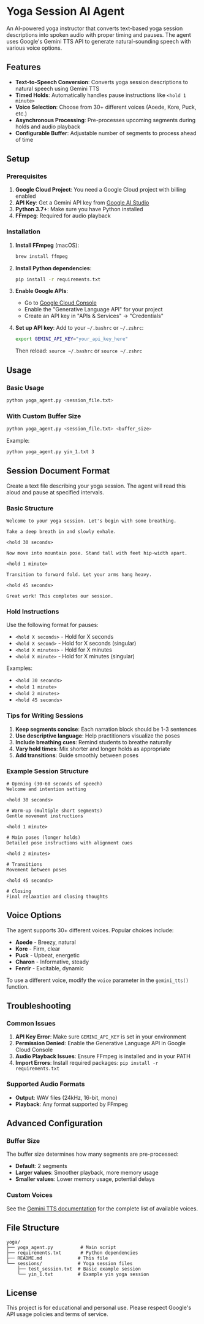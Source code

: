# Yoga Session AI Agent

An AI-powered yoga instructor that converts text-based yoga session descriptions into spoken audio with proper timing and pauses. The agent uses Google's Gemini TTS API to generate natural-sounding speech with various voice options.

## Features

- **Text-to-Speech Conversion**: Converts yoga session descriptions to natural speech using Gemini TTS
- **Timed Holds**: Automatically handles pause instructions like `<hold 1 minute>`
- **Voice Selection**: Choose from 30+ different voices (Aoede, Kore, Puck, etc.)
- **Asynchronous Processing**: Pre-processes upcoming segments during holds and audio playback
- **Configurable Buffer**: Adjustable number of segments to process ahead of time

## Setup

### Prerequisites

1. **Google Cloud Project**: You need a Google Cloud project with billing enabled
2. **API Key**: Get a Gemini API key from [Google AI Studio](https://aistudio.google.com/)
3. **Python 3.7+**: Make sure you have Python installed
4. **FFmpeg**: Required for audio playback

### Installation

1. **Install FFmpeg** (macOS):
   ```bash
   brew install ffmpeg
   ```

2. **Install Python dependencies**:
   ```bash
   pip install -r requirements.txt
   ```

3. **Enable Google APIs**:
   - Go to [Google Cloud Console](https://console.cloud.google.com/)
   - Enable the "Generative Language API" for your project
   - Create an API key in "APIs & Services" → "Credentials"

4. **Set up API key**:
   Add to your `~/.bashrc` or `~/.zshrc`:
   ```bash
   export GEMINI_API_KEY="your_api_key_here"
   ```
   Then reload: `source ~/.bashrc` or `source ~/.zshrc`

## Usage

### Basic Usage
```bash
python yoga_agent.py <session_file.txt>
```

### With Custom Buffer Size
```bash
python yoga_agent.py <session_file.txt> <buffer_size>
```

Example:
```bash
python yoga_agent.py yin_1.txt 3
```

## Session Document Format

Create a text file describing your yoga session. The agent will read this aloud and pause at specified intervals.

### Basic Structure
```
Welcome to your yoga session. Let's begin with some breathing.

Take a deep breath in and slowly exhale.

<hold 30 seconds>

Now move into mountain pose. Stand tall with feet hip-width apart.

<hold 1 minute>

Transition to forward fold. Let your arms hang heavy.

<hold 45 seconds>

Great work! This completes our session.
```

### Hold Instructions

Use the following format for pauses:

- `<hold X seconds>` - Hold for X seconds
- `<hold X second>` - Hold for X seconds (singular)
- `<hold X minutes>` - Hold for X minutes  
- `<hold X minute>` - Hold for X minutes (singular)

Examples:
- `<hold 30 seconds>`
- `<hold 1 minute>`
- `<hold 2 minutes>`
- `<hold 45 seconds>`

### Tips for Writing Sessions

1. **Keep segments concise**: Each narration block should be 1-3 sentences
2. **Use descriptive language**: Help practitioners visualize the poses
3. **Include breathing cues**: Remind students to breathe naturally
4. **Vary hold times**: Mix shorter and longer holds as appropriate
5. **Add transitions**: Guide smoothly between poses

### Example Session Structure

```
# Opening (30-60 seconds of speech)
Welcome and intention setting

<hold 30 seconds>

# Warm-up (multiple short segments)
Gentle movement instructions

<hold 1 minute>

# Main poses (longer holds)
Detailed pose instructions with alignment cues

<hold 2 minutes>

# Transitions
Movement between poses

<hold 45 seconds>

# Closing
Final relaxation and closing thoughts
```

## Voice Options

The agent supports 30+ different voices. Popular choices include:

- **Aoede** - Breezy, natural
- **Kore** - Firm, clear
- **Puck** - Upbeat, energetic
- **Charon** - Informative, steady
- **Fenrir** - Excitable, dynamic

To use a different voice, modify the `voice` parameter in the `gemini_tts()` function.

## Troubleshooting

### Common Issues

1. **API Key Error**: Make sure `GEMINI_API_KEY` is set in your environment
2. **Permission Denied**: Enable the Generative Language API in Google Cloud Console
3. **Audio Playback Issues**: Ensure FFmpeg is installed and in your PATH
4. **Import Errors**: Install required packages: `pip install -r requirements.txt`

### Supported Audio Formats

- **Output**: WAV files (24kHz, 16-bit, mono)
- **Playback**: Any format supported by FFmpeg

## Advanced Configuration

### Buffer Size
The buffer size determines how many segments are pre-processed:
- **Default**: 2 segments
- **Larger values**: Smoother playback, more memory usage
- **Smaller values**: Lower memory usage, potential delays

### Custom Voices
See the [Gemini TTS documentation](https://ai.google.dev/gemini-api/docs/speech-generation#voice-options) for the complete list of available voices.

## File Structure

```
yoga/
├── yoga_agent.py          # Main script
├── requirements.txt       # Python dependencies
├── README.md             # This file
└── sessions/             # Yoga session files
    ├── test_session.txt  # Basic example session
    └── yin_1.txt         # Example yin yoga session
```

## License

This project is for educational and personal use. Please respect Google's API usage policies and terms of service.
